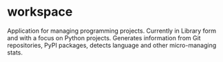 workspace
=========

Application for managing programming projects. Currently in Library form and with a focus on Python projects.
Generates information from Git repositories, PyPI packages, detects language and other micro-managing stats.
